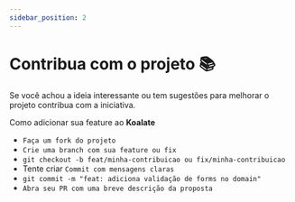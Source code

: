 ```yaml
---
sidebar_position: 2
---
```


# Contribua com o projeto 📚 

Se você achou a ideia interessante ou tem sugestões para melhorar o projeto contribua com a iniciativa.


Como adicionar sua feature ao **Koalate** 

- `Faça um fork do projeto`
- `Crie uma branch com sua feature ou fix`
- `git checkout -b feat/minha-contribuicao ou fix/minha-contribuicao`
- Tente criar `Commit com mensagens claras`
- `git commit -m "feat: adiciona validação de forms no domain"`
- `Abra seu PR com uma breve descrição da proposta`

